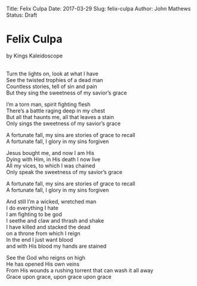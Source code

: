 Title: Felix Culpa
Date: 2017-03-29
Slug: felix-culpa
Author: John Mathews
Status: Draft

# Felix Culpa 

by Kings Kaleidoscope

<br>
Turn the lights on, look at what I have <br>
See the twisted trophies of a dead man  <br>
Countless stories, tell of sin and pain <br>
But they sing the sweetness of my savior’s grace <br>

I’m a torn man, spirit fighting flesh <br>
There’s a battle raging deep in my chest <br>
But all that haunts me, all that leaves a stain <br>
Only sings the sweetness of my savior’s grace<br>

A fortunate fall, my sins are stories of grace to recall <br>
A fortunate fall, I glory in my sins forgiven<br>

Jesus bought me, and now I am His <br>
Dying with Him, in His death I now live <br>
All my vices, to which I was chained <br>
Only speak the sweetness of my savior’s grace<br>

A fortunate fall, my sins are stories of grace to recall <br>
A fortunate fall, I glory in my sins forgiven<br>

And still I’m a wicked, wretched man <br>
I do everything I hate <br>
I am fighting to be god<br>
I seethe and claw and thrash and shake <br>
I have killed and stacked the dead<br>
on a throne from which I reign <br>
In the end I just want blood <br>
and with His blood my hands are stained <br>

See the God who reigns on high <br>
He has opened His own veins <br>
From His wounds a rushing torrent that can wash it all away <br>
Grace upon grace, upon grace upon grace<br>
